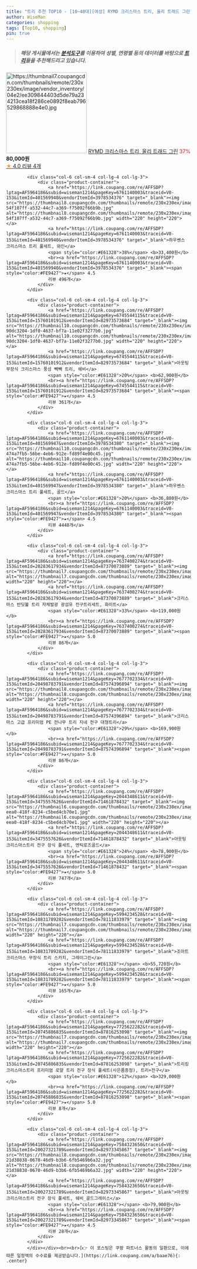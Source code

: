 ```yaml
---
title: "트리 추천 TOP10 - [10~40대][여성] RYMD 크리스마스 트리, 울리 트래드 그린"
author: WiseMan
categories: shopping
tags: [Top10, shopping]
pin: true
---
```


> ##### 해당 게시물에서는 [**분석도구**](https://itemscout.io/)를 이용하여 **성별**, **연령별** 등의 데이터를 바탕으로 [**트리**](https://link.coupang.com/a/baae76)들을 추천해드리고 있습니다.
<div class="container"><div class="row">
            <div class="col-6 col-sm-4 col-lg-4 col-lg-3">
                <div class="product-container">
                    <a href="https://link.coupang.com/re/AFFSDP?lptag=AF5964186&subid=wiseman1214&pageKey=4530443005&traceid=V0-153&itemId=5471602262&vendorItemId=87350305590" target="_blank"><img src="https://thumbnail7.coupangcdn.com/thumbnails/remote/230x230ex/image/vendor_inventory/04e2/ee309844403d5de79a234213cea18f286ce0892f8eab796529868888e4e0.jpg" alt="https://thumbnail7.coupangcdn.com/thumbnails/remote/230x230ex/image/vendor_inventory/04e2/ee309844403d5de79a234213cea18f286ce0892f8eab796529868888e4e0.jpg" width="220" height="220"></a>
                    <a href="https://link.coupang.com/re/AFFSDP?lptag=AF5964186&subid=wiseman1214&pageKey=4530443005&traceid=V0-153&itemId=5471602262&vendorItemId=87350305590" target="_blank">RYMD 크리스마스 트리, 울리 트래드 그린</a>
                    <span style="color:#E61328">37%</span> <b>80,000원</b>
                    <br><a href="https://link.coupang.com/re/AFFSDP?lptag=AF5964186&subid=wiseman1214&pageKey=4530443005&traceid=V0-153&itemId=5471602262&vendorItemId=87350305590" target="_blank"><span style="color:#FE9427">★</span> 4.0
                    리뷰 4개</a>
                </div>
            </div>
            
            <div class="col-6 col-sm-4 col-lg-4 col-lg-3">
                <div class="product-container">
                    <a href="https://link.coupang.com/re/AFFSDP?lptag=AF5964186&subid=wiseman1214&pageKey=6761140003&traceid=V0-153&itemId=401569940&vendorItemId=3978534376" target="_blank"><img src="https://thumbnail8.coupangcdn.com/thumbnails/remote/230x230ex/image/retail/images/2876492332181536-54f107ff-a532-44c7-a369-f75092f66b9b.jpg" alt="https://thumbnail8.coupangcdn.com/thumbnails/remote/230x230ex/image/retail/images/2876492332181536-54f107ff-a532-44c7-a369-f75092f66b9b.jpg" width="220" height="220"></a>
                    <a href="https://link.coupang.com/re/AFFSDP?lptag=AF5964186&subid=wiseman1214&pageKey=6761140003&traceid=V0-153&itemId=401569940&vendorItemId=3978534376" target="_blank">하우쎈스 크리스마스 트리 풀세트, 와인</a>
                    <span style="color:#E61328">38%</span> <b>33,400원</b>
                    <br><a href="https://link.coupang.com/re/AFFSDP?lptag=AF5964186&subid=wiseman1214&pageKey=6761140003&traceid=V0-153&itemId=401569940&vendorItemId=3978534376" target="_blank"><span style="color:#FE9427">★</span> 4.5
                    리뷰 496개</a>
                </div>
            </div>
            
            <div class="col-6 col-sm-4 col-lg-4 col-lg-3">
                <div class="product-container">
                    <a href="https://link.coupang.com/re/AFFSDP?lptag=AF5964186&subid=wiseman1214&pageKey=6745544115&traceid=V0-153&itemId=15760101912&vendorItemId=82973573684" target="_blank"><img src="https://thumbnail10.coupangcdn.com/thumbnails/remote/230x230ex/image/retail/images/9518631648644797-90dc3204-1df0-4637-bf7a-11e02f3277b0.jpg" alt="https://thumbnail10.coupangcdn.com/thumbnails/remote/230x230ex/image/retail/images/9518631648644797-90dc3204-1df0-4637-bf7a-11e02f3277b0.jpg" width="220" height="220"></a>
                    <a href="https://link.coupang.com/re/AFFSDP?lptag=AF5964186&subid=wiseman1214&pageKey=6745544115&traceid=V0-153&itemId=15760101912&vendorItemId=82973573684" target="_blank">아웃팅 무장식 크리스마스 풍성 빽빽 트리, 쉐비</a>
                    <span style="color:#E61328">20%</span> <b>62,900원</b>
                    <br><a href="https://link.coupang.com/re/AFFSDP?lptag=AF5964186&subid=wiseman1214&pageKey=6745544115&traceid=V0-153&itemId=15760101912&vendorItemId=82973573684" target="_blank"><span style="color:#FE9427">★</span> 4.5
                    리뷰 361개</a>
                </div>
            </div>
            
            <div class="col-6 col-sm-4 col-lg-4 col-lg-3">
                <div class="product-container">
                    <a href="https://link.coupang.com/re/AFFSDP?lptag=AF5964186&subid=wiseman1214&pageKey=6761140003&traceid=V0-153&itemId=401569947&vendorItemId=3978534380" target="_blank"><img src="https://thumbnail10.coupangcdn.com/thumbnails/remote/230x230ex/image/retail/images/2874229933781660-474a7fb5-56be-4eb6-912e-fd89f4e00c45.jpg" alt="https://thumbnail10.coupangcdn.com/thumbnails/remote/230x230ex/image/retail/images/2874229933781660-474a7fb5-56be-4eb6-912e-fd89f4e00c45.jpg" width="220" height="220"></a>
                    <a href="https://link.coupang.com/re/AFFSDP?lptag=AF5964186&subid=wiseman1214&pageKey=6761140003&traceid=V0-153&itemId=401569947&vendorItemId=3978534380" target="_blank">하우쎈스 크리스마스 트리 풀세트, 골드</a>
                    <span style="color:#E61328">20%</span> <b>36,880원</b>
                    <br><a href="https://link.coupang.com/re/AFFSDP?lptag=AF5964186&subid=wiseman1214&pageKey=6761140003&traceid=V0-153&itemId=401569947&vendorItemId=3978534380" target="_blank"><span style="color:#FE9427">★</span> 4.5
                    리뷰 4448개</a>
                </div>
            </div>
            
            <div class="col-6 col-sm-4 col-lg-4 col-lg-3">
                <div class="product-container">
                    <a href="https://link.coupang.com/re/AFFSDP?lptag=AF5964186&subid=wiseman1214&pageKey=7637400274&traceid=V0-153&itemId=20283617934&vendorItemId=87370073889" target="_blank"><img src="https://thumbnail7.coupangcdn.com/thumbnails/remote/230x230ex/image/vendor_inventory/615f/c33563e54f7ff9e399c21980ec91fd2001846d5e5614e9cee91b0500abf8.jpg" alt="https://thumbnail7.coupangcdn.com/thumbnails/remote/230x230ex/image/vendor_inventory/615f/c33563e54f7ff9e399c21980ec91fd2001846d5e5614e9cee91b0500abf8.jpg" width="220" height="220"></a>
                    <a href="https://link.coupang.com/re/AFFSDP?lptag=AF5964186&subid=wiseman1214&pageKey=7637400274&traceid=V0-153&itemId=20283617934&vendorItemId=87370073889" target="_blank">크리스마스 반딧불 트리 자체발광 광섬유 전구트리세트, 화이트</a>
                    <span style="color:#E61328">33%</span> <b>119,000원</b>
                    <br><a href="https://link.coupang.com/re/AFFSDP?lptag=AF5964186&subid=wiseman1214&pageKey=7637400274&traceid=V0-153&itemId=20283617934&vendorItemId=87370073889" target="_blank"><span style="color:#FE9427">★</span> 5.0
                    리뷰 86개</a>
                </div>
            </div>
            
            <div class="col-6 col-sm-4 col-lg-4 col-lg-3">
                <div class="product-container">
                    <a href="https://link.coupang.com/re/AFFSDP?lptag=AF5964186&subid=wiseman1214&pageKey=7677702334&traceid=V0-153&itemId=20498783791&vendorItemId=87574396894" target="_blank"><img src="https://thumbnail8.coupangcdn.com/thumbnails/remote/230x230ex/image/vendor_inventory/cad9/6d5c1626d598e12e308b1a7959111cd090ec65b09a988b5938fc03176f5e.jpg" alt="https://thumbnail8.coupangcdn.com/thumbnails/remote/230x230ex/image/vendor_inventory/cad9/6d5c1626d598e12e308b1a7959111cd090ec65b09a988b5938fc03176f5e.jpg" width="220" height="220"></a>
                    <a href="https://link.coupang.com/re/AFFSDP?lptag=AF5964186&subid=wiseman1214&pageKey=7677702334&traceid=V0-153&itemId=20498783791&vendorItemId=87574396894" target="_blank">크리스마스 고급 프리미엄 PE 전나무 트리 지네 전구 대형트리</a>
                    <span style="color:#E61328">29%</span> <b>169,900원</b>
                    <br><a href="https://link.coupang.com/re/AFFSDP?lptag=AF5964186&subid=wiseman1214&pageKey=7677702334&traceid=V0-153&itemId=20498783791&vendorItemId=87574396894" target="_blank"><span style="color:#FE9427">★</span> 5.0
                    리뷰 86개</a>
                </div>
            </div>
            
            <div class="col-6 col-sm-4 col-lg-4 col-lg-3">
                <div class="product-container">
                    <a href="https://link.coupang.com/re/AFFSDP?lptag=AF5964186&subid=wiseman1214&pageKey=2044348611&traceid=V0-153&itemId=3475557626&vendorItemId=71461878432" target="_blank"><img src="https://thumbnail6.coupangcdn.com/thumbnails/remote/230x230ex/image/retail/images/2020/08/28/13/2/7941be25-eea0-418f-8234-c5bed4cb70e1.jpg" alt="https://thumbnail6.coupangcdn.com/thumbnails/remote/230x230ex/image/retail/images/2020/08/28/13/2/7941be25-eea0-418f-8234-c5bed4cb70e1.jpg" width="220" height="220"></a>
                    <a href="https://link.coupang.com/re/AFFSDP?lptag=AF5964186&subid=wiseman1214&pageKey=2044348611&traceid=V0-153&itemId=3475557626&vendorItemId=71461878432" target="_blank">아웃팅 크리스마스트리 전구 장식 풀세트, 엔틱로즈골드</a>
                    <span style="color:#E61328">24%</span> <b>78,900원</b>
                    <br><a href="https://link.coupang.com/re/AFFSDP?lptag=AF5964186&subid=wiseman1214&pageKey=2044348611&traceid=V0-153&itemId=3475557626&vendorItemId=71461878432" target="_blank"><span style="color:#FE9427">★</span> 5.0
                    리뷰 747개</a>
                </div>
            </div>
            
            <div class="col-6 col-sm-4 col-lg-4 col-lg-3">
                <div class="product-container">
                    <a href="https://link.coupang.com/re/AFFSDP?lptag=AF5964186&subid=wiseman1214&pageKey=5994234528&traceid=V0-153&itemId=10831789282&vendorItemId=78111833979" target="_blank"><img src="https://thumbnail7.coupangcdn.com/thumbnails/remote/230x230ex/image/rs_quotation_api/ciejxqyr/29d1c765e2f349e683158eb4ff357e16.jpg" alt="https://thumbnail7.coupangcdn.com/thumbnails/remote/230x230ex/image/rs_quotation_api/ciejxqyr/29d1c765e2f349e683158eb4ff357e16.jpg" width="220" height="220"></a>
                    <a href="https://link.coupang.com/re/AFFSDP?lptag=AF5964186&subid=wiseman1214&pageKey=5994234528&traceid=V0-153&itemId=10831789282&vendorItemId=78111833979" target="_blank">조아트 크리스마스 무장식 트리 스카치, 그레이그린</a>
                    <span style="color:#E61328"></span> <b>55,720원</b>
                    <br><a href="https://link.coupang.com/re/AFFSDP?lptag=AF5964186&subid=wiseman1214&pageKey=5994234528&traceid=V0-153&itemId=10831789282&vendorItemId=78111833979" target="_blank"><span style="color:#FE9427">★</span> 5.0
                    리뷰 165개</a>
                </div>
            </div>
            
            <div class="col-6 col-sm-4 col-lg-4 col-lg-3">
                <div class="product-container">
                    <a href="https://link.coupang.com/re/AFFSDP?lptag=AF5964186&subid=wiseman1214&pageKey=7725622282&traceid=V0-153&itemId=20745886835&vendorItemId=87816253098" target="_blank"><img src="https://thumbnail7.coupangcdn.com/thumbnails/remote/230x230ex/image/vendor_inventory/77f4/e6fdf94ec908b090b987c89ef5f309768df4f573736d2acad223d96b8679.jpg" alt="https://thumbnail7.coupangcdn.com/thumbnails/remote/230x230ex/image/vendor_inventory/77f4/e6fdf94ec908b090b987c89ef5f309768df4f573736d2acad223d96b8679.jpg" width="220" height="220"></a>
                    <a href="https://link.coupang.com/re/AFFSDP?lptag=AF5964186&subid=wiseman1214&pageKey=7725622282&traceid=V0-153&itemId=20745886835&vendorItemId=87816253098" target="_blank">트리킹 크리스마스트리 프리미엄 로얄 트리 전구 장식 풀세트(사은품증정), 트리+전구</a>
                    <span style="color:#E61328">12%</span> <b>329,000원</b>
                    <br><a href="https://link.coupang.com/re/AFFSDP?lptag=AF5964186&subid=wiseman1214&pageKey=7725622282&traceid=V0-153&itemId=20745886835&vendorItemId=87816253098" target="_blank"><span style="color:#FE9427">★</span> 5.0
                    리뷰 8개</a>
                </div>
            </div>
            
            <div class="col-6 col-sm-4 col-lg-4 col-lg-3">
                <div class="product-container">
                    <a href="https://link.coupang.com/re/AFFSDP?lptag=AF5964186&subid=wiseman1214&pageKey=7584323650&traceid=V0-153&itemId=20027321789&vendorItemId=82973345867" target="_blank"><img src="https://thumbnail8.coupangcdn.com/thumbnails/remote/230x230ex/image/retail/images/9516192990121016-21d38838-0670-46d9-b3b6-6fb5469b6a32.jpg" alt="https://thumbnail8.coupangcdn.com/thumbnails/remote/230x230ex/image/retail/images/9516192990121016-21d38838-0670-46d9-b3b6-6fb5469b6a32.jpg" width="220" height="220"></a>
                    <a href="https://link.coupang.com/re/AFFSDP?lptag=AF5964186&subid=wiseman1214&pageKey=7584323650&traceid=V0-153&itemId=20027321789&vendorItemId=82973345867" target="_blank">아웃팅 크리스마스트리 전구 장식 풀세트, 쉐비_골드그레이스</a>
                    <span style="color:#E61328"></span> <b>79,900원</b>
                    <br><a href="https://link.coupang.com/re/AFFSDP?lptag=AF5964186&subid=wiseman1214&pageKey=7584323650&traceid=V0-153&itemId=20027321789&vendorItemId=82973345867" target="_blank"><span style="color:#FE9427">★</span> 4.5
                    리뷰 28개</a>
                </div>
            </div>
            </div></div><br><br>[👉 이 포스팅은 쿠팡 파트너스 활동의 일환으로, 이에 따른 일정액의 수수료를 제공받습니다.](https://link.coupang.com/a/baae76){: .center}